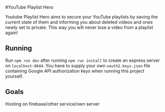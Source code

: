 #YouTube Playlist Hero

Youtube Playlist Hero aims to secure your YouTube playlists by saving the current state of them and informing you about deleted videos and ones newly set to private. This way you will never lose a video from a playlist again!

## Running

Run `npm run dev` after running `npm run install` to create an express server on `localhost:8044`. You have to supply your own `oauth2.keys.json` file containing Google API authorization keys when running this project yourself.

## Goals

Hosting on firebase/other service/own server